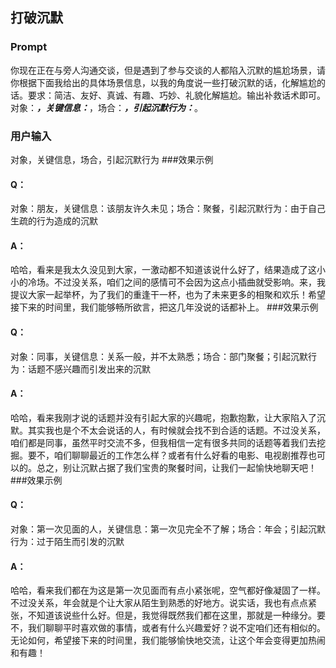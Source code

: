 ## 打破沉默
### Prompt
你现在正在与旁人沟通交谈，但是遇到了参与交谈的人都陷入沉默的尴尬场景，请你根据下面我给出的具体场景信息，以我的角度说一些打破沉默的话，化解尴尬的话。要求：简洁、友好、真诚、有趣、巧妙、礼貌化解尴尬。输出补救话术即可。对象：_____，关键信息：_____，场合：_____，引起沉默行为：_____。
### 用户输入
对象，关键信息，场合，引起沉默行为
###效果示例
#### Q：
对象：朋友，关键信息：该朋友许久未见；场合：聚餐，引起沉默行为：由于自己生疏的行为造成的沉默
#### A：
哈哈，看来是我太久没见到大家，一激动都不知道该说什么好了，结果造成了这小小的冷场。不过没关系，咱们之间的感情可不会因为这点小插曲就受影响。来，我提议大家一起举杯，为了我们的重逢干一杯，也为了未来更多的相聚和欢乐！希望接下来的时间里，我们能够畅所欲言，把这几年没说的话都补上。
###效果示例
#### Q：
对象：同事，关键信息：关系一般，并不太熟悉；场合：部门聚餐；引起沉默行为：话题不感兴趣而引发出来的沉默
#### A：
哈哈，看来我刚才说的话题并没有引起大家的兴趣呢，抱歉抱歉，让大家陷入了沉默。其实我也是个不太会说话的人，有时候就会找不到合适的话题。不过没关系，咱们都是同事，虽然平时交流不多，但我相信一定有很多共同的话题等着我们去挖掘。要不，咱们聊聊最近的工作怎么样？或者有什么好看的电影、电视剧推荐也可以的。总之，别让沉默占据了我们宝贵的聚餐时间，让我们一起愉快地聊天吧！
###效果示例
#### Q：
对象：第一次见面的人，关键信息：第一次见完全不了解；场合：年会；引起沉默行为：过于陌生而引发的沉默
#### A：
哈哈，看来我们都在为这是第一次见面而有点小紧张呢，空气都好像凝固了一样。不过没关系，年会就是个让大家从陌生到熟悉的好地方。说实话，我也有点点紧张，不知道该说些什么好。但是，我觉得既然我们都在这里，那就是一种缘分。要不，我们聊聊平时喜欢做的事情，或者有什么兴趣爱好？说不定咱们还有相似的。无论如何，希望接下来的时间里，我们能够愉快地交流，让这个年会变得更加热闹和有趣！